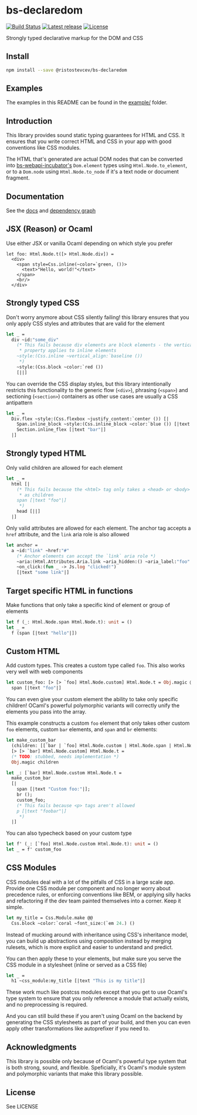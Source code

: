 # bs-declaredom

[![Build Status](https://travis-ci.org/Risto-Stevcev/bs-declaredom.svg?branch=master)](https://travis-ci.org/Risto-Stevcev/bs-declaredom)
[![Latest release](https://img.shields.io/npm/v/@ristostevcev/bs-declaredom.svg?style=flat)](https://www.npmjs.com/package/@ristostevcev/bs-declaredom)
[![License](https://img.shields.io/npm/l/@ristostevcev/bs-declaredom.svg?style=flat)](https://github.com/Risto-Stevcev/bs-declaredom/blob/master/LICENSE)

Strongly typed declarative markup for the DOM and CSS


## Install

```sh
npm install --save @ristostevcev/bs-declaredom
```

## Examples

The examples in this README can be found in the [example/](https://github.com/Risto-Stevcev/bs-declaredom/tree/master/example) folder.


## Introduction

This library provides sound static typing guarantees for HTML and CSS. It ensures that you
write correct HTML and CSS in your app with good conventions like CSS modules.

The HTML that's generated are actual DOM nodes that can be converted into [bs-webapi-incubator's](https://github.com/reasonml-community/bs-webapi-incubator/) `Dom.element` types using `Html.Node.to_element`, or to a `Dom.node` 
using `Html.Node.to_node` if it's a text node or document fragment.


## Documentation

See the [docs](https://risto-stevcev.github.io/bs-declaredom/bs-declaredom/) and 
[dependency graph](https://raw.githubusercontent.com/Risto-Stevcev/bs-declaredom/master/graph.png)


## JSX (Reason) or Ocaml

Use either JSX or vanilla Ocaml depending on which style you prefer

```reason
let foo: Html.Node.t([> Html.Node.div]) =
  <div>
    <span style=Css.inline(~color=`green, ())>
      <text>"Hello, world!"</text>
    </span>
    <br/>
  </div>
```

## Strongly typed CSS

Don't worry anymore about CSS silently failing! this library ensures that you only apply CSS styles and attributes that are valid for the element

```ocaml
let _ =
  div ~id:"some_div"
    (* This fails because div elements are block elements - the vertical-align
     * property applies to inline elements
    ~style:(Css.inline ~vertical_align:`baseline ())
     *)
    ~style:(Css.block ~color:`red ())
    [||]
```

You can override the CSS display styles, but this library intentionally restricts this functionality to the generic flow (`<div>`), phrasing (`<span>`) and sectioning (`<section>`) containers as other use cases are usually a CSS antipattern
```ocaml
let _ =
  Div.flex ~style:(Css.flexbox ~justify_content:`center ()) [|
    Span.inline_block ~style:(Css.inline_block ~color:`blue ()) [|text "foo"|];
    Section.inline_flex [|text "bar"|]
  |]
```


## Strongly typed HTML


Only valid children are allowed for each element
```ocaml
let _ =
  html [|
    (* This fails because the <html> tag only takes a <head> or <body> element 
     * as children
    span [|text "foo"|]
     *)
    head [||]
  |]
```

Only valid attributes are allowed for each element. The anchor tag accepts a `href` attribute, and the `link` aria role is also allowed
```ocaml
let anchor =
  a ~id:"link" ~href:"#"
    (* Anchor elements can accept the `link` aria role *)
    ~aria:(Html.Attributes.Aria.link ~aria_hidden:() ~aria_label:"foo" ())
    ~on_click:(fun _ -> Js.log "clicked!")
    [|text "some link"|]
```

## Target specific HTML in functions


Make functions that only take a specific kind of element or group of elements
```ocaml
let f (_: Html.Node.span Html.Node.t): unit = ()
let _ =
  f (span [|text "hello"|])
```

## Custom HTML


Add custom types. This creates a custom type called `foo`. This also works 
very well with web components
```ocaml
let custom_foo: [> [> `foo] Html.Node.custom] Html.Node.t = Obj.magic @@
  span [|text "foo"|]
```

You can even give your custom element the ability to take only specific children! OCaml's powerful polymorphic variants will correctly unify the elements you pass into the array.

This example constructs a custom `foo` element that only takes other custom `foo` elements, custom `bar` elements, and `span` and `br` elements:
```ocaml
let make_custom_bar
  (children: [[`bar | `foo] Html.Node.custom | Html.Node.span | Html.Node.br] Html.Node.t array):
  [> [> `bar] Html.Node.custom] Html.Node.t =
  (* TODO: stubbed, needs implementation *)
  Obj.magic children

let _: [`bar] Html.Node.custom Html.Node.t =
  make_custom_bar
  [|
    span [|text "Custom foo:"|];
    br ();
    custom_foo;
    (* This fails because <p> tags aren't allowed
    p [|text "foobar"|]
     *)
  |]
```

You can also typecheck based on your custom type
```ocaml
let f' (_: [`foo] Html.Node.custom Html.Node.t): unit = ()
let _ = f' custom_foo
```

## CSS Modules

CSS modules deal with a lot of the pitfalls of CSS in a large scale app. Provide one CSS module per component and no longer worry about precedence rules, or enforcing conventions like BEM, or applying silly hacks and refactoring if the dev team painted themselves into a corner. Keep it simple.
```ocaml
let my_title = Css.Module.make @@
  Css.block ~color:`coral ~font_size:(`em 24.) ()
```

Instead of mucking around with inheritance using CSS's inheritance model, you can build up 
abstractions using composition instead by merging rulesets, which is more explicit and easier 
to understand and predict.

You can then apply these to your elements, but make sure you serve the CSS module in a stylesheet (inline or served as a CSS file)
```ocaml
let _ =
  h1 ~css_module:my_title [|text "This is my title"|]
```

These work much like postcss modules except that you get to use Ocaml's type system to ensure that you only reference a module that actually exists, and no preprocessing is required.

And you can still build these if you aren't using Ocaml on the backend by generating the CSS stylesheets as part of your build, and then you can even apply other transformations like autoprefixer if you need to.


## Acknowledgments

This library is possible only because of Ocaml's powerful type system that is both 
strong, sound, and flexible. Speficially, it's Ocaml's module system and polymorphic 
variants that make this library possible.


## License

See LICENSE
